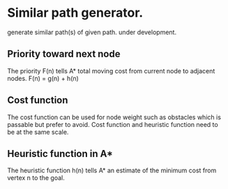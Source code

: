 # Similar path generator.
generate similar path(s) of given path. under development.

## Priority toward next node
The priority F(n) tells A* total moving cost from current node to adjacent nodes.
F(n) = g(n) + h(n)

## Cost function
The cost function can be used for node weight such as obstacles which is passable but prefer to avoid. 
Cost function and heuristic function need to be at the same scale.

## Heuristic function in A*
The heuristic function h(n) tells A* an estimate of the minimum cost from vertex n to the goal.
